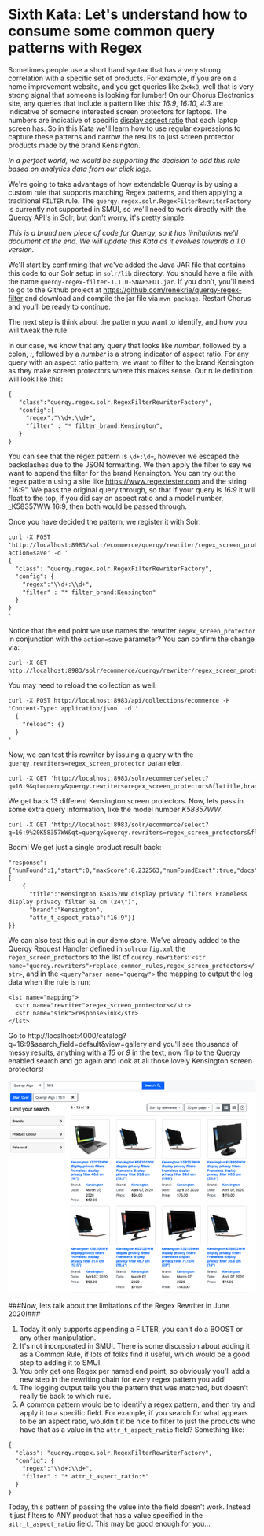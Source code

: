 # Sixth Kata: Let's understand how to consume some common query patterns with Regex

Sometimes people use a short hand syntax that has a very strong correlation with a specific set of products.  For example, if you are on a home improvement website, and you get queries like `2x4x8`, well that is very strong signal that someone is looking for lumber!   On our Chorus Electronics site, any queries that include a pattern like this: _16:9_, _16:10_, _4:3_ are indicative of someone interested screen protectors for laptops.   The numbers are indicative of specific [display aspect ratio](https://en.wikipedia.org/wiki/Display_aspect_ratio) that each laptop screen has.   So in this Kata we'll learn how to use regular expressions to capture these patterns and narrow the results to just screen protector products made by the brand Kensington.

_In a perfect world, we would be supporting the decision to add this rule based on analytics data from our click logs._


We're going to take advantage of how extendable Querqy is by using a custom rule that supports matching Regex patterns, and then applying a traditional `FILTER` rule.   The `querqy.regex.solr.RegexFilterRewriterFactory` is currently not supported in SMUI, so we'll need to work directly with the Querqy API's in Solr, but don't worry, it's pretty simple.

_This is a brand new piece of code for Querqy, so it has limitations we'll document at the end.  We will update this Kata as it evolves towards a 1.0 version._

We'll start by confirming that we've added the Java JAR file that contains this code to our Solr setup in `solr/lib` directory.   You should have a file with the name `querqy-regex-filter-1.1.0-SNAPSHOT.jar`.  If you don't, you'll need to go to the Github project at https://github.com/renekrie/querqy-regex-filter and download and compile the jar file via `mvn package`.  Restart Chorus and you'll be ready to continue.

The next step is think about the pattern you want to identify, and how you will tweak the rule.  

In our case, we know that any query that looks like *number*, followed by a colon, *:*, followed by a *number* is a strong indicator of aspect ratio.   For any query with an aspect ratio pattern, we want to filter to the brand Kensington as they make screen protectors where this makes sense.   Our rule definition will look like this:

```
{
   "class":"querqy.regex.solr.RegexFilterRewriterFactory",
   "config":{
     "regex":"\\d+:\\d+",
     "filter" : "* filter_brand:Kensington",
   }
}
```

You can see that the regex pattern is `\d+:\d+`, however we escaped the backslashes due to the JSON formatting.  We then apply the filter to say we want to append the filter for the brand Kensington.  You can try out the regex pattern using a site like https://www.regextester.com and the string "16:9".   We pass the original query through, so that if your query is _16:9_ it will float to the top, if you did say an aspect ratio and a model number, _K58357WW 16:9, then both would be passed through.

Once you have decided the pattern, we register it with Solr:

```
curl -X POST 'http://localhost:8983/solr/ecommerce/querqy/rewriter/regex_screen_protectors?action=save' -d '
{
  "class": "querqy.regex.solr.RegexFilterRewriterFactory",
  "config": {
    "regex":"\\d+:\\d+",
    "filter" : "* filter_brand:Kensington"
  }
}
'
```

Notice that the end point we use names the rewriter `regex_screen_protector` in conjunction with the `action=save` parameter?  You can confirm the change via:

```
curl -X GET http://localhost:8983/solr/ecommerce/querqy/rewriter/regex_screen_protectors
```

You may need to reload the collection as well:

```
curl -X POST http://localhost:8983/api/collections/ecommerce -H 'Content-Type: application/json' -d '
  {
    "reload": {}
  }
'
```


Now, we can test this rewriter by issuing a query with the `querqy.rewriters=regex_screen_protector` parameter.
<!-- In the future, leverage SOLR-6152 to make this query prepopulated in the Solr Query Admin UI -->

```
curl -X GET 'http://localhost:8983/solr/ecommerce/select?q=16:9&qt=querqy&querqy.rewriters=regex_screen_protectors&fl=title,brand,attr_t_aspect_ratio'
```

We get back 13 different Kensington screen protectors.   Now, lets pass in some extra query information, like the model number _K58357WW_.   

```
curl -X GET 'http://localhost:8983/solr/ecommerce/select?q=16:9%20K58357WW&qt=querqy&querqy.rewriters=regex_screen_protectors&fl=title,brand,attr_t_aspect_ratio'
```

Boom!  We get just a single product result back:

```
"response":{"numFound":1,"start":0,"maxScore":8.232563,"numFoundExact":true,"docs":[
    {
      "title":"Kensington K58357WW display privacy filters Frameless display privacy filter 61 cm (24\")",
      "brand":"Kensington",
      "attr_t_aspect_ratio":"16:9"}]
}}
```

<!-- This should be done via ParamSets -->
We can also test this out in our demo store.   We've already added to the Querqy Request Handler defined in `solrconfig.xml` the `regex_screen_protectors` to the list of `querqy.rewriters`: `<str name="querqy.rewriters">replace,common_rules,regex_screen_protectors</str>`, and in the `<queryParser name="querqy">` the mapping to output the log data when the rule is run:

```
<lst name="mapping">
  <str name="rewriter">regex_screen_protectors</str>
  <str name="sink">responseSink</str>
</lst>
```

Go to http://localhost:4000/catalog?q=16:9&search_field=default&view=gallery and you'll see thousands of messy results, anything with a _16_ or _9_ in the text, now flip to the Querqy enabled search and go again and look at all those lovely Kensington screen protectors!

![Blacklight Screenshot](006_nice_results.png)

###Now, lets talk about the limitations of the Regex Rewriter in June 2020!###

1. Today it only supports appending a FILTER, you can't do a BOOST or any other manipulation.
1. It's not incorporated in SMUI.  There is some discussion about adding it as a Common Rule, if lots of folks find it useful, which would be a good step to adding it to SMUI.
1. You only get one Regex per named end point, so obviously you'll add a new step in the rewriting chain for every regex pattern you add!
1. The logging output tells you the pattern that was matched, but doesn't really tie back to which rule.
1. A common pattern would be to identify a regex pattern, and then try and apply it to a specific field.  For example, if you search for what appears to be an aspect ratio, wouldn't it be nice to filter to just the products who have that as a value in the `attr_t_aspect_ratio` field?   Something like:
```
{
  "class": "querqy.regex.solr.RegexFilterRewriterFactory",
  "config": {
    "regex":"\\d+:\\d+",
    "filter" : "* attr_t_aspect_ratio:*"
  }
}
```
Today, this pattern of passing the value into the field doesn't work.  Instead it just filters to ANY product that has a value specified in the `attr_t_aspect_ratio` field.  This may be good enough for you...
